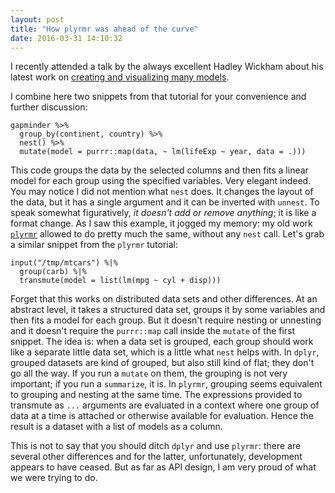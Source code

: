 ```yaml
---
layout: post
title: "How plyrmr was ahead of the curve"
date: 2016-03-31 14:10:32
---
```


I recently attended  a talk by the always excellent Hadley Wickham about his latest work on [creating and visualizing many models](http://blog.rstudio.org/2016/02/02/tidyr-0-4-0/).

I combine here two snippets from that tutorial for your convenience and further discussion:

    gapminder %>%
      group_by(continent, country) %>%
      nest() %>%
      mutate(model = purrr::map(data, ~ lm(lifeExp ~ year, data = .)))

This code groups the data by the selected columns and then fits a linear model for each group using the specified variables. Very elegant indeed. You may notice I did not mention what `nest` does. It changes the layout of the data, but it has a single argument and it can be inverted with `unnest`. To speak somewhat figuratively, *it doesn't add or remove anything*; it is like a format change. As I saw this example, it jogged my memory: my old work [`plyrmr`](https://github.com/RevolutionAnalytics/plyrmr/blob/master/docs/tutorial.md) allowed to do pretty much the same, without any `nest` call. Let's grab a similar snippet from the `plyrmr` tutorial:

    input("/tmp/mtcars") %|%
      group(carb) %|%
      transmute(model = list(lm(mpg ~ cyl + disp)))

Forget that this works on distributed data sets and other differences. At an abstract level, it takes a structured data set, groups it by some variables and then fits a model for each group. But it doesn't require nesting or unnesting and it doesn't require the `purrr::map` call inside the `mutate` of the first snippet. The idea is: when a data set is grouped, each group should work like a separate little data set, which is a little what `nest` helps with. In `dplyr`, grouped datasets are kind of grouped, but also still kind of flat; they don't go all the way. If you run a `mutate` on them, the grouping is not very important; if you run a `summarize`, it is. In `plyrmr`, grouping seems equivalent to grouping and nesting at the same time. The expressions provided to transmute as `...` arguments are evaluated in a context where one group of data at a time is attached or otherwise available for evaluation. Hence the result is a dataset with a list of models as a column.

This is not to say that you should ditch `dplyr` and use `plyrmr`: there are several other differences and for the latter, unfortunately, development appears to have ceased. But as far as API design, I am very proud of what we were trying to do.
